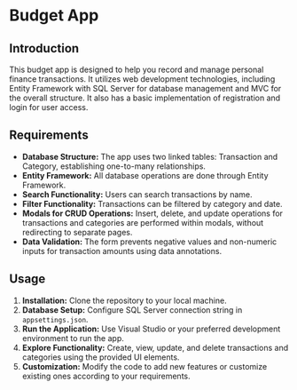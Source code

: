 # Budget App

## Introduction

This budget app is designed to help you record and manage personal finance transactions. It utilizes web development technologies, including Entity Framework with SQL Server for database management and MVC for the overall structure. It also has a basic implementation of registration and login for user access.

## Requirements

- **Database Structure:** The app uses two linked tables: Transaction and Category, establishing one-to-many relationships.
- **Entity Framework:** All database operations are done through Entity Framework.
- **Search Functionality:** Users can search transactions by name.
- **Filter Functionality:** Transactions can be filtered by category and date.
- **Modals for CRUD Operations:** Insert, delete, and update operations for transactions and categories are performed within modals, without redirecting to separate pages.
- **Data Validation:** The form prevents negative values and non-numeric inputs for transaction amounts using data annotations.

## Usage

1. **Installation:** Clone the repository to your local machine.
2. **Database Setup:** Configure SQL Server connection string in `appsettings.json`.
3. **Run the Application:** Use Visual Studio or your preferred development environment to run the app.
4. **Explore Functionality:** Create, view, update, and delete transactions and categories using the provided UI elements.
5. **Customization:** Modify the code to add new features or customize existing ones according to your requirements.
